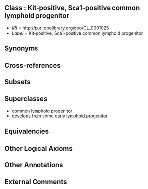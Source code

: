 
## Class : Kit-positive, Sca1-positive common lymphoid progenitor

 * *IRI* = http://purl.obolibrary.org/obo/CL_0001025
 * *Label* = Kit-positive, Sca1-positive common lymphoid progenitor

## Synonyms


## Cross-references


## Subsets


## Superclasses

 * [common lymphoid progenitor](../../CL/51/CL_0000051.md)
 * [develops from](../../RO/02/RO_0002202.md) some [early lymphoid progenitor](../../CL/36/CL_0000936.md)

## Equivalencies


## Other Logical Axioms


## Other Annotations


## External Comments

